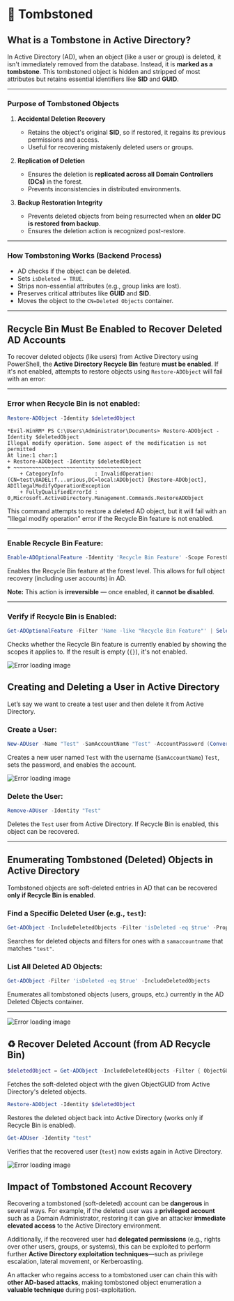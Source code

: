 # 🔐 Tombstoned

##  What is a Tombstone in Active Directory?

In Active Directory (AD), when an object (like a user or group) is deleted, it isn't immediately removed from the database. Instead, it is **marked as a tombstone**. This tombstoned object is hidden and stripped of most attributes but retains essential identifiers like **SID** and **GUID**.

---

###  Purpose of Tombstoned Objects

1. **Accidental Deletion Recovery**

   * Retains the object's original **SID**, so if restored, it regains its previous permissions and access.
   * Useful for recovering mistakenly deleted users or groups.

2. **Replication of Deletion**

   * Ensures the deletion is **replicated across all Domain Controllers (DCs)** in the forest.
   * Prevents inconsistencies in distributed environments.

3. **Backup Restoration Integrity**

   * Prevents deleted objects from being resurrected when an **older DC is restored from backup**.
   * Ensures the deletion action is recognized post-restore.

---

###  How Tombstoning Works (Backend Process)

* AD checks if the object can be deleted.
* Sets `isDeleted = TRUE`.
* Strips non-essential attributes (e.g., group links are lost).
* Preserves critical attributes like **GUID** and **SID**.
* Moves the object to the `CN=Deleted Objects` container.

---

##  **Recycle Bin Must Be Enabled to Recover Deleted AD Accounts**

To recover deleted objects (like users) from Active Directory using PowerShell, the **Active Directory Recycle Bin** feature **must be enabled**. If it's not enabled, attempts to restore objects using `Restore-ADObject` will fail with an error:

---

###  Error when Recycle Bin is **not enabled**:

```powershell
Restore-ADObject -Identity $deletedObject
```

```
*Evil-WinRM* PS C:\Users\Administrator\Documents> Restore-ADObject -Identity $deletedObject
Illegal modify operation. Some aspect of the modification is not permitted
At line:1 char:1
+ Restore-ADObject -Identity $deletedObject
+ ~~~~~~~~~~~~~~~~~~~~~~~~~~~~~~~~~~~~~~~~~
    + CategoryInfo          : InvalidOperation: (CN=test\0ADEL:f...urious,DC=local:ADObject) [Restore-ADObject], ADIllegalModifyOperationException
    + FullyQualifiedErrorId : 0,Microsoft.ActiveDirectory.Management.Commands.RestoreADObject
```

This command attempts to restore a deleted AD object, but it will fail with an "Illegal modify operation" error if the Recycle Bin feature is not enabled.

---

###  Enable Recycle Bin Feature:

```powershell
Enable-ADOptionalFeature -Identity 'Recycle Bin Feature' -Scope ForestOrConfigurationSet -Target (Get-ADForest).Name
```


Enables the Recycle Bin feature at the forest level. This allows for full object recovery (including user accounts) in AD.

 **Note:** This action is **irreversible** — once enabled, it **cannot be disabled**.

---

###  Verify if Recycle Bin is Enabled:

```powershell
Get-ADOptionalFeature -Filter 'Name -like "Recycle Bin Feature"' | Select-Object EnabledScopes
```

Checks whether the Recycle Bin feature is currently enabled by showing the scopes it applies to. If the result is empty (`{}`), it's not enabled.

<img src="Imgs/image1.png" alt="Error loading image" />

##  Creating and Deleting a User in Active Directory

Let’s say we want to create a test user and then delete it from Active Directory.

###  **Create a User:**

```powershell
New-ADUser -Name "Test" -SamAccountName "Test" -AccountPassword (ConvertTo-SecureString "Password123!" -AsPlainText -Force) -Enabled $true
```

Creates a new user named `Test` with the username (`SamAccountName`) `Test`, sets the password, and enables the account.



<img src="Imgs/image2.png" alt="Error loading image" />

###  **Delete the User:**

```powershell
Remove-ADUser -Identity "Test"
```

Deletes the `Test` user from Active Directory. If Recycle Bin is enabled, this object can be recovered.

---

##  Enumerating Tombstoned (Deleted) Objects in Active Directory

Tombstoned objects are soft-deleted entries in AD that can be recovered **only if Recycle Bin is enabled**.

###  Find a Specific Deleted User (e.g., `test`):

```powershell
Get-ADObject -IncludeDeletedObjects -Filter 'isDeleted -eq $true' -Properties samaccountname | Where-Object { $_.samaccountname -like "test" }
```

Searches for deleted objects and filters for ones with a `samaccountname` that matches `"test"`.

###  List All Deleted AD Objects:

```powershell
Get-ADObject -Filter 'isDeleted -eq $true' -IncludeDeletedObjects
```

Enumerates all tombstoned objects (users, groups, etc.) currently in the AD Deleted Objects container.

---

<img src="Imgs/image3.png" alt="Error loading image" />

## ♻️ Recover Deleted Account (from AD Recycle Bin)

```powershell
$deletedObject = Get-ADObject -IncludeDeletedObjects -Filter { ObjectGUID -eq "b82e7d7e-cec1-4771-94f2-f4ceb89fdde4" }
```

Fetches the soft-deleted object with the given ObjectGUID from Active Directory's deleted objects.


```powershell
Restore-ADObject -Identity $deletedObject
```

Restores the deleted object back into Active Directory (works only if Recycle Bin is enabled).


```powershell
Get-ADUser -Identity "test"
```

Verifies that the recovered user (`test`) now exists again in Active Directory.

<img src="Imgs/image4.png" alt="Error loading image" />



##  Impact of Tombstoned Account Recovery

Recovering a tombstoned (soft-deleted) account can be **dangerous** in several ways. For example, if the deleted user was a **privileged account** such as a Domain Administrator, restoring it can give an attacker **immediate elevated access** to the Active Directory environment.

Additionally, if the recovered user had **delegated permissions** (e.g., rights over other users, groups, or systems), this can be exploited to perform further **Active Directory exploitation techniques**—such as privilege escalation, lateral movement, or Kerberoasting.

An attacker who regains access to a tombstoned user can chain this with **other AD-based attacks**, making tombstoned object enumeration a **valuable technique** during post-exploitation.


